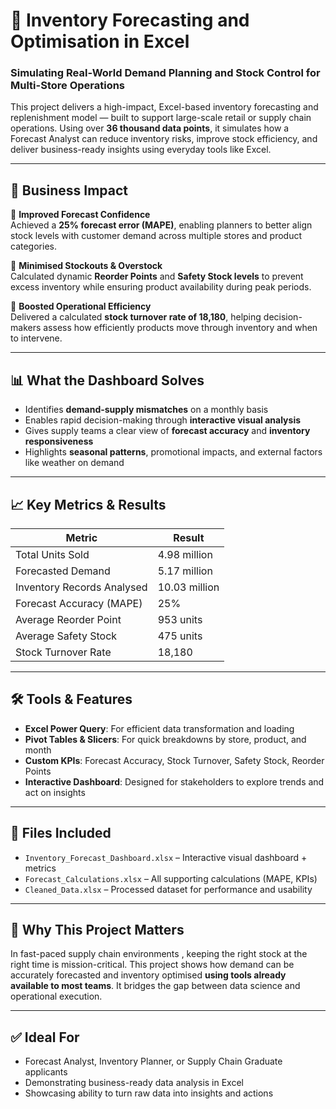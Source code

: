 # 🎯 Inventory Forecasting and Optimisation in Excel
### Simulating Real-World Demand Planning and Stock Control for Multi-Store Operations

This project delivers a high-impact, Excel-based inventory forecasting and replenishment model — built to support large-scale retail or supply chain operations. Using over **36 thousand data points**, it simulates how a Forecast Analyst can reduce inventory risks, improve stock efficiency, and deliver business-ready insights using everyday tools like Excel.

---

## 🚀 Business Impact

📌 **Improved Forecast Confidence**  
Achieved a **25% forecast error (MAPE)**, enabling planners to better align stock levels with customer demand across multiple stores and product categories.

📌 **Minimised Stockouts & Overstock**  
Calculated dynamic **Reorder Points** and **Safety Stock levels** to prevent excess inventory while ensuring product availability during peak periods.

📌 **Boosted Operational Efficiency**  
Delivered a calculated **stock turnover rate of 18,180**, helping decision-makers assess how efficiently products move through inventory and when to intervene.

---

## 📊 What the Dashboard Solves

- Identifies **demand-supply mismatches** on a monthly basis
- Enables rapid decision-making through **interactive visual analysis**
- Gives supply teams a clear view of **forecast accuracy** and **inventory responsiveness**
- Highlights **seasonal patterns**, promotional impacts, and external factors like weather on demand

---

## 📈 Key Metrics & Results

| Metric                  | Result            |
|------------------------|-------------------|
| Total Units Sold       | 4.98 million      |
| Forecasted Demand      | 5.17 million      |
| Inventory Records Analysed | 10.03 million |
| Forecast Accuracy (MAPE) | 25%             |
| Average Reorder Point  | 953 units         |
| Average Safety Stock   | 475 units         |
| Stock Turnover Rate    | 18,180            |

---

## 🛠️ Tools & Features

- **Excel Power Query**: For efficient data transformation and loading
- **Pivot Tables & Slicers**: For quick breakdowns by store, product, and month
- **Custom KPIs**: Forecast Accuracy, Stock Turnover, Safety Stock, Reorder Points
- **Interactive Dashboard**: Designed for stakeholders to explore trends and act on insights

---

## 📂 Files Included

- `Inventory_Forecast_Dashboard.xlsx` – Interactive visual dashboard + metrics
- `Forecast_Calculations.xlsx` – All supporting calculations (MAPE, KPIs)
- `Cleaned_Data.xlsx` – Processed dataset for performance and usability

---

## 🧠 Why This Project Matters

In fast-paced supply chain environments , keeping the right stock at the right time is mission-critical. This project shows how demand can be accurately forecasted and inventory optimised **using tools already available to most teams**. It bridges the gap between data science and operational execution.

---

## ✅ Ideal For

- Forecast Analyst, Inventory Planner, or Supply Chain Graduate applicants
- Demonstrating business-ready data analysis in Excel
- Showcasing ability to turn raw data into insights and actions
